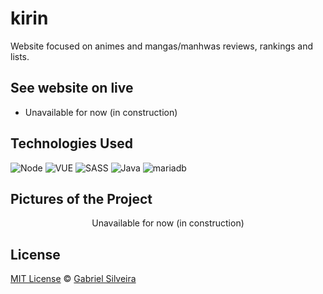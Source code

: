# kirin

Website focused on animes and mangas/manhwas reviews, rankings and lists.

## See website on live

- Unavailable for now (in construction)

## Technologies Used

![Node](https://img.shields.io/badge/-NodeJS-black?style=for-the-badge&logo=node.js)
![VUE](https://img.shields.io/badge/-Vuejs-black?style=for-the-badge&logo=vue.js)
![SASS](https://img.shields.io/badge/-SASS-black?style=for-the-badge&logo=sass)
![Java](https://img.shields.io/badge/-Java-black?style=for-the-badge&logo=openjdk)
![mariadb](https://img.shields.io/badge/-mariadb-black?style=for-the-badge&logo=mariadb)

## Pictures of the Project

<div align="center">

Unavailable for now (in construction)

</div>

## License

[MIT License](./LICENSE) © [Gabriel Silveira](http://gabrielsilveira.tk/)